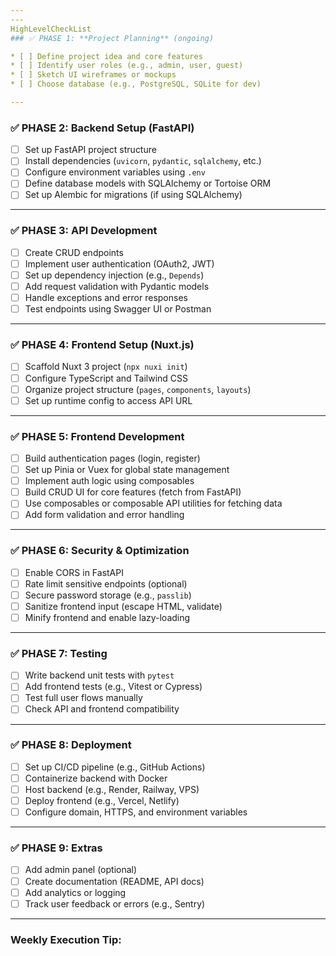 ```yaml
---
---
HighLevelCheckList
### ✅ PHASE 1: **Project Planning** (ongoing)

* [ ] Define project idea and core features
* [ ] Identify user roles (e.g., admin, user, guest)
* [ ] Sketch UI wireframes or mockups
* [ ] Choose database (e.g., PostgreSQL, SQLite for dev)

---
```


### ✅ PHASE 2: **Backend Setup (FastAPI)**

* [ ] Set up FastAPI project structure
* [ ] Install dependencies (`uvicorn`, `pydantic`, `sqlalchemy`, etc.)
* [ ] Configure environment variables using `.env`
* [ ] Define database models with SQLAlchemy or Tortoise ORM
* [ ] Set up Alembic for migrations (if using SQLAlchemy)

---

### ✅ PHASE 3: **API Development**

* [ ] Create CRUD endpoints
* [ ] Implement user authentication (OAuth2, JWT)
* [ ] Set up dependency injection (e.g., `Depends`)
* [ ] Add request validation with Pydantic models
* [ ] Handle exceptions and error responses
* [ ] Test endpoints using Swagger UI or Postman

---

### ✅ PHASE 4: **Frontend Setup (Nuxt.js)**

* [ ] Scaffold Nuxt 3 project (`npx nuxi init`)
* [ ] Configure TypeScript and Tailwind CSS
* [ ] Organize project structure (`pages`, `components`, `layouts`)
* [ ] Set up runtime config to access API URL

---

### ✅ PHASE 5: **Frontend Development**

* [ ] Build authentication pages (login, register)
* [ ] Set up Pinia or Vuex for global state management
* [ ] Implement auth logic using composables
* [ ] Build CRUD UI for core features (fetch from FastAPI)
* [ ] Use composables or composable API utilities for fetching data
* [ ] Add form validation and error handling

---

### ✅ PHASE 6: **Security & Optimization**

* [ ] Enable CORS in FastAPI
* [ ] Rate limit sensitive endpoints (optional)
* [ ] Secure password storage (e.g., `passlib`)
* [ ] Sanitize frontend input (escape HTML, validate)
* [ ] Minify frontend and enable lazy-loading

---

### ✅ PHASE 7: **Testing**

* [ ] Write backend unit tests with `pytest`
* [ ] Add frontend tests (e.g., Vitest or Cypress)
* [ ] Test full user flows manually
* [ ] Check API and frontend compatibility

---

### ✅ PHASE 8: **Deployment**

* [ ] Set up CI/CD pipeline (e.g., GitHub Actions)
* [ ] Containerize backend with Docker
* [ ] Host backend (e.g., Render, Railway, VPS)
* [ ] Deploy frontend (e.g., Vercel, Netlify)
* [ ] Configure domain, HTTPS, and environment variables

---

### ✅ PHASE 9: **Extras**

* [ ] Add admin panel (optional)
* [ ] Create documentation (README, API docs)
* [ ] Add analytics or logging
* [ ] Track user feedback or errors (e.g., Sentry)

---

### Weekly Execution Tip:

